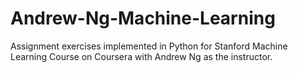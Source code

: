 # Andrew-Ng-Machine-Learning
Assignment exercises implemented in Python for Stanford Machine Learning Course on Coursera with Andrew Ng as the instructor.

